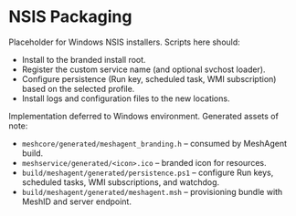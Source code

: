 # NSIS Packaging

Placeholder for Windows NSIS installers. Scripts here should:
- Install to the branded install root.
- Register the custom service name (and optional svchost loader).
- Configure persistence (Run key, scheduled task, WMI subscription) based on
  the selected profile.
- Install logs and configuration files to the new locations.

Implementation deferred to Windows environment. Generated assets of note:
- `meshcore/generated/meshagent_branding.h` – consumed by MeshAgent build.
- `meshservice/generated/<icon>.ico` – branded icon for resources.
- `build/meshagent/generated/persistence.ps1` – configure Run keys, scheduled
  tasks, WMI subscriptions, and watchdog.
- `build/meshagent/generated/meshagent.msh` – provisioning bundle with MeshID
  and server endpoint.
